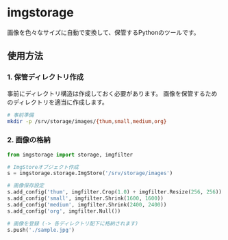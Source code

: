 # imgstorage

画像を色々なサイズに自動で変換して、保管するPythonのツールです。

## 使用方法
### 1. 保管ディレクトリ作成
事前にディレクトリ構造は作成しておく必要があります。
画像を保管するためのディレクトリを適当に作成します。

```bash
# 事前準備
mkdir -p /srv/storage/images/{thum,small,medium,org}
```

### 2. 画像の格納

```python
from imgstorage import storage, imgfilter

# ImgStoreオブジェクト作成
s = imgstorage.storage.ImgStore('/srv/storage/images')

# 画像保存設定
s.add_config('thum', imgfilter.Crop(1.0) + imgfilter.Resize(256, 256))
s.add_config('small', imgfilter.Shrink(1600, 1600))
s.add_config('medium', imgfilter.Shrink(2400, 2400))
s.add_config('org', imgfilter.Null())

# 画像を登録 (-> 各ディレクトリ配下に格納されます)
s.push('./sample.jpg')

```
